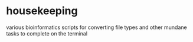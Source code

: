# housekeeping
various bioinformatics scripts for converting file types and other mundane tasks to complete on the terminal
